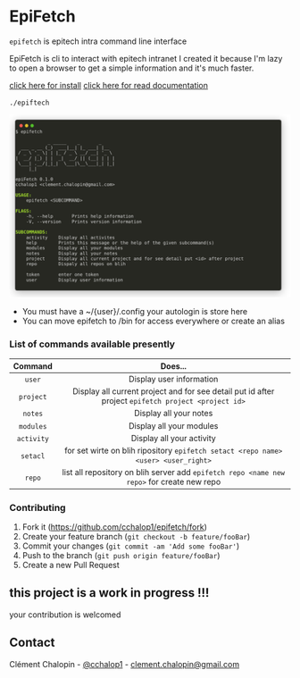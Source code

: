 # EpiFetch

`epifetch` is epitech intra command line interface

EpiFetch is cli to interact with epitech intranet I created it because I'm lazy to open a browser to get a simple information and it's much faster.

[click here for install](https://github.com/cchalop1/epiFetch/releases)
[click here for read documentation](https://cchalop1.github.io/epiFetch/#/)

```
./epiftech
```

![](epiFetch.png)

- You must have a ~/{user}/.config your autologin is store here 
- You can move epifetch to /bin for access everywhere or create an alias

### List of commands available presently

Command| Does...
:-----:|:-----:
`user`|Display user information
`project`|Display all current project and for see detail put id after project `epifetch project <project id>`
`notes`|Display all your notes
`modules`|Display all your modules
`activity`|Display all your activity
`setacl`| for set wirte on blih ripository `epifetch setact <repo name> <user> <user_right>`
`repo`| list all repository on blih server add `epifetch repo <name new repo>` for create new repo


### Contributing

1. Fork it (<https://github.com/cchalop1/epifetch/fork>)
2. Create your feature branch (`git checkout -b feature/fooBar`)
3. Commit your changes (`git commit -am 'Add some fooBar'`)
4. Push to the branch (`git push origin feature/fooBar`)
5. Create a new Pull Request

## this project is a work in progress !!!

your contribution is welcomed

## Contact

Clément Chalopin - [@cchalop1](https://twitter.com/ChalopinClement) - clement.chalopin@gmail.com
